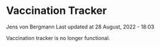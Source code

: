 Vaccination Tracker
================
Jens von Bergmann
Last updated at 28 August, 2022 - 18:03

Vaccination tracker is no longer functional.
